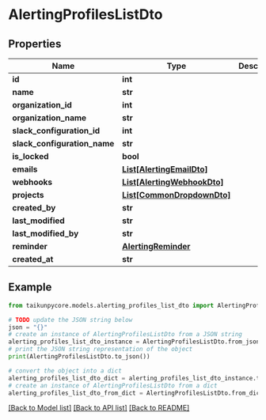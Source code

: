 # AlertingProfilesListDto


## Properties

Name | Type | Description | Notes
------------ | ------------- | ------------- | -------------
**id** | **int** |  | 
**name** | **str** |  | 
**organization_id** | **int** |  | 
**organization_name** | **str** |  | 
**slack_configuration_id** | **int** |  | 
**slack_configuration_name** | **str** |  | 
**is_locked** | **bool** |  | 
**emails** | [**List[AlertingEmailDto]**](AlertingEmailDto.md) |  | 
**webhooks** | [**List[AlertingWebhookDto]**](AlertingWebhookDto.md) |  | 
**projects** | [**List[CommonDropdownDto]**](CommonDropdownDto.md) |  | 
**created_by** | **str** |  | 
**last_modified** | **str** |  | 
**last_modified_by** | **str** |  | 
**reminder** | [**AlertingReminder**](AlertingReminder.md) |  | 
**created_at** | **str** |  | 

## Example

```python
from taikunpycore.models.alerting_profiles_list_dto import AlertingProfilesListDto

# TODO update the JSON string below
json = "{}"
# create an instance of AlertingProfilesListDto from a JSON string
alerting_profiles_list_dto_instance = AlertingProfilesListDto.from_json(json)
# print the JSON string representation of the object
print(AlertingProfilesListDto.to_json())

# convert the object into a dict
alerting_profiles_list_dto_dict = alerting_profiles_list_dto_instance.to_dict()
# create an instance of AlertingProfilesListDto from a dict
alerting_profiles_list_dto_from_dict = AlertingProfilesListDto.from_dict(alerting_profiles_list_dto_dict)
```
[[Back to Model list]](../README.md#documentation-for-models) [[Back to API list]](../README.md#documentation-for-api-endpoints) [[Back to README]](../README.md)


